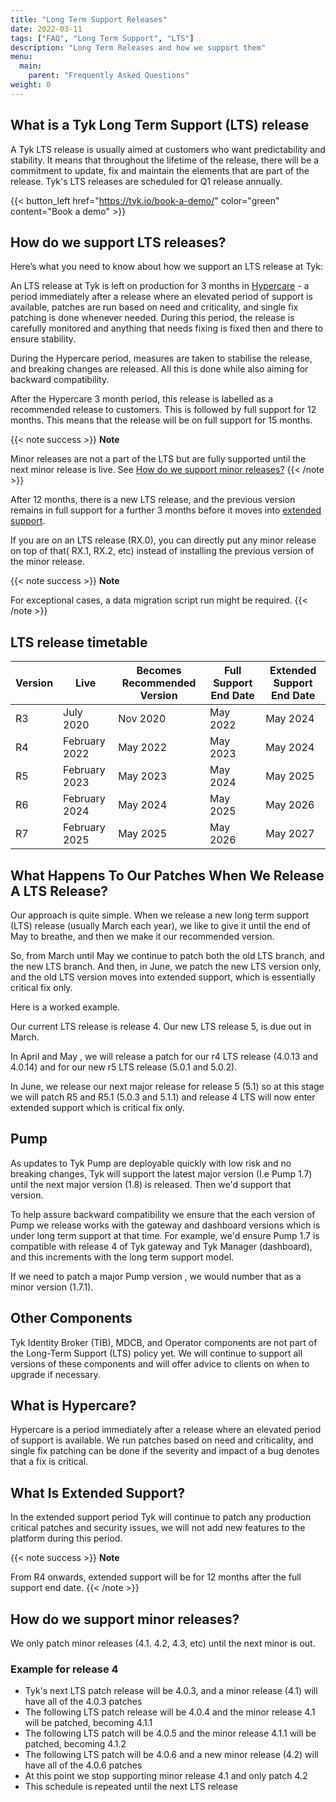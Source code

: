 ```yaml
---
title: "Long Term Support Releases"
date: 2022-03-11
tags: ["FAQ", "Long Term Support", "LTS"]
description: "Long Term Releases and how we support them"
menu:
  main:
    parent: "Frequently Asked Questions"
weight: 0
---
```


## What is a Tyk Long Term Support (LTS) release

A Tyk LTS release is usually aimed at customers who want predictability and stability. It means that throughout the lifetime of the release, there will be a commitment to update, fix and maintain the elements that are part of the release. Tyk's LTS releases are scheduled for Q1 release annually.

{{< button_left href="https://tyk.io/book-a-demo/" color="green" content="Book a demo" >}}

## How do we support LTS releases?

Here’s what you need to know about how we support an LTS release at Tyk:

An LTS release at Tyk is left on production for 3 months in [Hypercare](#what-is-hypercare) - a period immediately after a release where an elevated period of support is available, patches are run based on need and criticality, and single fix patching is done whenever needed. During this period, the release is carefully monitored and anything that needs fixing is fixed then and there to ensure stability.

During the Hypercare period, measures are taken to stabilise the release, and breaking changes are released. All this is done while also aiming for backward compatibility.

After the Hypercare 3 month period, this release is labelled as a recommended release to customers. This is followed by full support for 12 months. This means that the release will be on full support for 15 months.

{{< note success >}}
**Note**

Minor releases are not a part of the LTS but are fully supported until the next minor release is live. See [How do we support minor releases?](#how-do-we-support-minor-releases)
{{< /note >}}

After 12 months, there is a new LTS release, and the previous version remains in full support for a further 3 months before it moves into [extended support](#what-is-extended-support).

If you are on an LTS release (RX.0), you can directly put any minor release on top of that( RX.1, RX.2, etc) instead of installing the previous version of the minor release.

{{< note success >}}
**Note**

For exceptional cases, a data migration script run might be required.
{{< /note >}}

## LTS release timetable

| Version | Live          | Becomes Recommended Version | Full Support End Date | Extended Support End Date |
|---------|---------------|-----------------------------|-----------------------|---------------------------|
| R3      | July 2020     | Nov 2020                    | May 2022              | May 2024                  |
| R4      | February 2022 | May 2022                    | May 2023              | May 2024                  |
| R5      | February 2023 | May 2023                    | May 2024              | May 2025                  |
| R6      | February 2024 | May 2024                    | May 2025              | May 2026                  |
| R7      | February 2025 | May 2025                    | May 2026              | May 2027                  |

## What Happens To Our Patches When We Release A LTS Release?

Our approach is quite simple. When we release a new long term support (LTS) release (usually March each year), we like to give it until the end of May to breathe, and then we make it our recommended version.

So, from March until May we continue to patch both the old LTS branch, and the new LTS branch. And then, in June, we patch the new LTS version only, and the old LTS version moves into extended support, which is essentially critical fix only.

Here is a worked example.

Our current LTS release is release 4. Our new LTS release 5, is due out in March.

In April and May , we will release a patch for our r4 LTS release (4.0.13 and 4.0.14) and for our new r5 LTS release (5.0.1 and 5.0.2).

In June, we release our next major release for release 5 (5.1) so at this stage we will patch R5 and R5.1 (5.0.3 and 5.1.1) and release 4 LTS will now enter extended support which is critical fix only.

## Pump

As updates to Tyk Pump are deployable quickly with low risk and no breaking changes, Tyk will support the latest major version (I.e Pump 1.7) until the next major version (1.8) is released. Then we'd support that version.

To help assure backward compatibility we ensure that the each version of Pump we release works with the gateway and dashboard versions which is under long term support at that time. For example, we'd ensure Pump 1.7 is compatible with release 4 of Tyk gateway and Tyk Manager (dashboard), and this increments with the long term support model.

If we need to patch a major Pump version , we would number that as a minor version (1.7.1).

## Other Components

Tyk Identity Broker (TIB),  MDCB, and Operator components are not part of the Long-Term Support (LTS) policy yet. We will continue to support all versions of these components and will offer advice to clients on when to upgrade if necessary.

## What is Hypercare?

Hypercare is a period immediately after a release where an elevated period of support is available. We run patches based on need and criticality, and single fix patching can be done if the severity and impact of a bug denotes that a fix is critical.

## What Is Extended Support?
In the extended support period Tyk will continue to patch any production critical patches and security issues, we will not add new features to the platform during this period.

{{< note success >}}
**Note**

From R4 onwards, extended support will be for 12 months after the full support end date.
{{< /note >}}

## How do we support minor releases?

We only patch minor releases (4.1. 4.2, 4.3, etc) until the next minor is out.

### Example for release 4
 - Tyk's next LTS patch release will be 4.0.3, and a minor release (4.1) will have all of the 4.0.3 patches
 - The following LTS patch release will be 4.0.4 and the minor release 4.1 will be patched, becoming 4.1.1
 - The following LTS patch will be 4.0.5 and the minor release 4.1.1 will be patched, becoming 4.1.2
 - The following LTS patch will be 4.0.6 and a new minor release (4.2) will have all of the 4.0.6 patches
 - At this point we stop supporting minor release 4.1 and only patch 4.2
 - This schedule is repeated until the next LTS release
